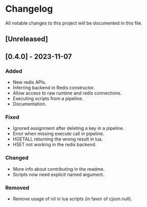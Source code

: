 # Changelog

All notable changes to this project will be documented in this file.

## [Unreleased]

## [0.4.0] - 2023-11-07

### Added

- New redis APIs.
- Inferring backend in Redis constructor.
- Allow access to raw runtime and redis connections.
- Executing scripts from a pipeline.
- Documentation.

### Fixed

- Ignored assignment after deleting a key in a pipeline.
- Error when missing execute call in pipeline.
- HGETALL returning the wrong result in lua.
- HSET not working in the redis backend.

### Changed

- More info about contributing in the readme.
- Scripts now need explicit named argument.

### Removed

- Remove usage of nil in lua scripts (in favor of cjson.null).
